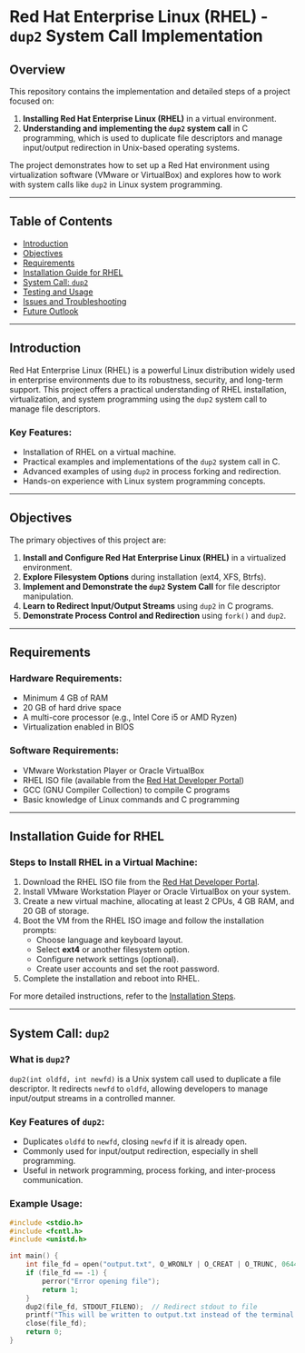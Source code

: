 # Red Hat Enterprise Linux (RHEL) - `dup2` System Call Implementation

## Overview

This repository contains the implementation and detailed steps of a project focused on:
1. **Installing Red Hat Enterprise Linux (RHEL)** in a virtual environment.
2. **Understanding and implementing the `dup2` system call** in C programming, which is used to duplicate file descriptors and manage input/output redirection in Unix-based operating systems.

The project demonstrates how to set up a Red Hat environment using virtualization software (VMware or VirtualBox) and explores how to work with system calls like `dup2` in Linux system programming.

---

## Table of Contents
- [Introduction](#introduction)
- [Objectives](#objectives)
- [Requirements](#requirements)
- [Installation Guide for RHEL](#installation-guide-for-rhel)
- [System Call: `dup2`](#system-call-dup2)
- [Testing and Usage](#testing-and-usage)
- [Issues and Troubleshooting](#issues-and-troubleshooting)
- [Future Outlook](#future-outlook)

---

## Introduction

Red Hat Enterprise Linux (RHEL) is a powerful Linux distribution widely used in enterprise environments due to its robustness, security, and long-term support. This project offers a practical understanding of RHEL installation, virtualization, and system programming using the `dup2` system call to manage file descriptors.

### Key Features:
- Installation of RHEL on a virtual machine.
- Practical examples and implementations of the `dup2` system call in C.
- Advanced examples of using `dup2` in process forking and redirection.
- Hands-on experience with Linux system programming concepts.

---

## Objectives

The primary objectives of this project are:
1. **Install and Configure Red Hat Enterprise Linux (RHEL)** in a virtualized environment.
2. **Explore Filesystem Options** during installation (ext4, XFS, Btrfs).
3. **Implement and Demonstrate the `dup2` System Call** for file descriptor manipulation.
4. **Learn to Redirect Input/Output Streams** using `dup2` in C programs.
5. **Demonstrate Process Control and Redirection** using `fork()` and `dup2`.

---

## Requirements

### Hardware Requirements:
- Minimum 4 GB of RAM
- 20 GB of hard drive space
- A multi-core processor (e.g., Intel Core i5 or AMD Ryzen)
- Virtualization enabled in BIOS

### Software Requirements:
- VMware Workstation Player or Oracle VirtualBox
- RHEL ISO file (available from the [Red Hat Developer Portal](https://developers.redhat.com/products/rhel/download))
- GCC (GNU Compiler Collection) to compile C programs
- Basic knowledge of Linux commands and C programming

---

## Installation Guide for RHEL

### Steps to Install RHEL in a Virtual Machine:
1. Download the RHEL ISO file from the [Red Hat Developer Portal](https://developers.redhat.com/products/rhel/download).
2. Install VMware Workstation Player or Oracle VirtualBox on your system.
3. Create a new virtual machine, allocating at least 2 CPUs, 4 GB RAM, and 20 GB of storage.
4. Boot the VM from the RHEL ISO image and follow the installation prompts:
   - Choose language and keyboard layout.
   - Select **ext4** or another filesystem option.
   - Configure network settings (optional).
   - Create user accounts and set the root password.
5. Complete the installation and reboot into RHEL.

For more detailed instructions, refer to the [Installation Steps](#installation-guide-for-rhel).

---

## System Call: `dup2`

### What is `dup2`?
`dup2(int oldfd, int newfd)` is a Unix system call used to duplicate a file descriptor. It redirects `newfd` to `oldfd`, allowing developers to manage input/output streams in a controlled manner.

### Key Features of `dup2`:
- Duplicates `oldfd` to `newfd`, closing `newfd` if it is already open.
- Commonly used for input/output redirection, especially in shell programming.
- Useful in network programming, process forking, and inter-process communication.

### Example Usage:

```c
#include <stdio.h>
#include <fcntl.h>
#include <unistd.h>

int main() {
    int file_fd = open("output.txt", O_WRONLY | O_CREAT | O_TRUNC, 0644);
    if (file_fd == -1) {
        perror("Error opening file");
        return 1;
    }
    dup2(file_fd, STDOUT_FILENO);  // Redirect stdout to file
    printf("This will be written to output.txt instead of the terminal.\n");
    close(file_fd);
    return 0;
}
